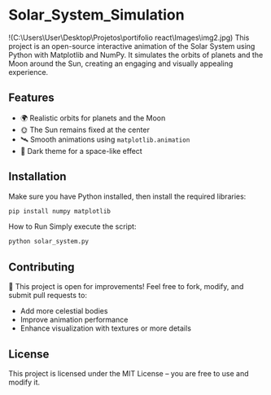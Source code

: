 # **Solar_System_Simulation**
!(C:\Users\User\Desktop\Projetos\portifolio react\Images\img2.jpg)
This project is an open-source interactive animation of the Solar System using Python with Matplotlib and NumPy. It simulates the orbits of planets and the Moon around the Sun, creating an engaging and visually appealing experience.

## **Features**
- 🌍 Realistic orbits for planets and the Moon
- 🌞 The Sun remains fixed at the center
- 🛰️ Smooth animations using `matplotlib.animation`
- 🎨 Dark theme for a space-like effect

## **Installation**
Make sure you have Python installed, then install the required libraries:

```bash
pip install numpy matplotlib
```
How to Run
Simply execute the script:
```bash
python solar_system.py
````

## **Contributing**
🚀 This project is open for improvements! Feel free to fork, modify, and submit pull requests to:

- Add more celestial bodies
- Improve animation performance
- Enhance visualization with textures or more details
  
## **License**
This project is licensed under the MIT License – you are free to use and modify it.


